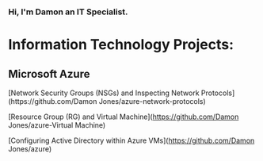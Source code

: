 ### Hi, I'm Damon an IT Specialist.

<h1>Information Technology Projects:</h1>
<h2>Microsoft Azure</h2>
 [Network Security Groups (NSGs) and Inspecting Network Protocols](https://github.com/Damon Jones/azure-network-protocols)
 
  [Resource Group (RG) and Virtual Machine](https://github.com/Damon Jones/azure-Virtual Machine)
  
   [Configuring Active Directory  within Azure VMs](https://github.com/Damon Jones/azure)
